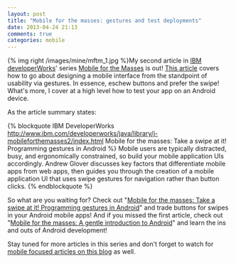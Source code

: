 ```yaml
---
layout: post
title: "Mobile for the masses: gestures and test deployments"
date: 2013-04-24 21:13
comments: true
categories: mobile
---
```



{% img right /images/mine/mftm_1.jpg %}My second article in [IBM developerWorks](http://www.ibm.com/developerworks/)' series [Mobile for the Masses](http://www.ibm.com/developerworks/views/java/libraryview.jsp?search_by=mobile+for+the+masses) is out! [This article](http://www.ibm.com/developerworks/java/library/j-mobileforthemasses2/index.html) covers how to go about designing a mobile interface from the standpoint of usability via gestures. In essence, eschew buttons and prefer the swipe! What's more, I cover at a high level how to test your app on an Android device. 

As the article summary states: 

{% blockquote IBM DeveloperWorks http://www.ibm.com/developerworks/java/library/j-mobileforthemasses2/index.html Mobile for the masses: Take a swipe at it! Programming gestures in Android %}
Mobile users are typically distracted, busy, and ergonomically constrained, so build your mobile application UIs accordingly. Andrew Glover discusses key factors that differentiate mobile apps from web apps, then guides you through the creation of a mobile application UI that uses swipe gestures for navigation rather than button clicks.
{% endblockquote %}

So what are you waiting for? Check out "[Mobile for the masses: Take a swipe at it! Programming gestures in Android](http://www.ibm.com/developerworks/java/library/j-mobileforthemasses2/index.html)" and trade buttons for swipes in your Android mobile apps! And if you missed the first article, check out "[Mobile for the masses: A gentle introduction to Android](http://www.ibm.com/developerworks/library/j-mobileforthemasses1/)" and learn the ins and outs of Android development!

Stay tuned for more articles in this series and don't forget to watch for [mobile focused articles on this blog](http://thediscoblog.com/blog/categories/mobile/) as well. 